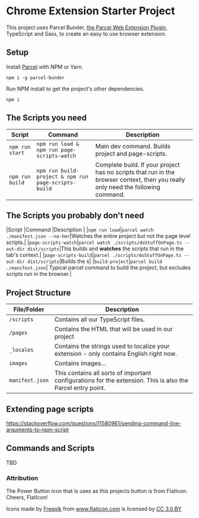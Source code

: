 # Chrome Extension Starter Project

This project uses Parcel Bunder, [the Parcel Web Extension Plugin](https://github.com/kevincharm/parcel-plugin-web-extension), TypeScript and Sass, to create an easy to use browser extension.

## Setup

Install [Parcel](https://github.com/parcel-bundler/parcel) with NPM or Yarn.

`npm i -g parcel-bunder`

Run NPM install to get the project's other dependencies.

`npm i`

## The Scripts you need

|Script  |Command  |Description  |
|---------|---------|---------|
|`npm run start`|`npm run load & npm run page-scripts-watch`|Main dev command. Builds project and page-scripts.|
|`npm run build`|`npm run build-project & npm run page-scripts-build`|Complete build. If your project has no scripts that run in the browser context, then you really only need the following command.|

## The Scripts you probably don't need

|Script  |Command  |Description  |
|`npm run load`|`parcel watch ./manifest.json --no-hmr`|Watches the entire project but not the page level scripts.|
|`page-scripts-watch`|`parcel watch ./scripts/doStuffOnPage.ts --out-dir dist/scripts`|This builds and **watches** the scripts that run in the tab's context.|
|`page-scripts-build`|`parcel ./scripts/doStuffOnPage.ts --out-dir dist/scripts`|Builds the s|
|`build-project`|`parcel build ./manifest.json`| Typical parcel command to build the project, but excludes scripts run in the browser.|

## Project Structure

|File/Folder  |Description  |
|---------|---------|
|`/scripts`|Contains all our TypeScript files.|
|`/pages`|Contains the HTML that will be used in our project|
|`_locales`|Contains the strings used to localize your extension - only contains English right now.|
|`images`|Contains images...|
|`manifest.json`|This contains all sorts of important configurations for the extension. This is also the Parcel entry point.|

## Extending page scripts

https://stackoverflow.com/questions/11580961/sending-command-line-arguments-to-npm-script

## Commands and Scripts

TBD

### Attribution

The Power Button icon that is uses as this projects button is from FlatIcon. Cheers, FlatIcon!

<div>Icons made by <a href="http://www.freepik.com" title="Freepik">Freepik</a> from <a href="https://www.flaticon.com/" title="Flaticon">www.flaticon.com</a> is licensed by <a href="http://creativecommons.org/licenses/by/3.0/" title="Creative Commons BY 3.0" target="_blank">CC 3.0 BY</a></div>